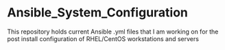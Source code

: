 # Ansible_System_Configuration
This repository holds current Ansible .yml files that I am working on for the post install configuration of RHEL/CentOS workstations and servers
